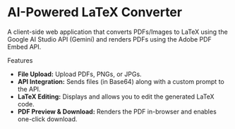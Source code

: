 # AI-Powered LaTeX Converter

A client-side web application that converts PDFs/Images to LaTeX using the Google AI Studio API (Gemini) and renders PDFs using the Adobe PDF Embed API.

Features
- **File Upload:** Upload PDFs, PNGs, or JPGs.
- **API Integration:** Sends files (in Base64) along with a custom prompt to the API.
- **LaTeX Editing:** Displays and allows you to edit the generated LaTeX code.
- **PDF Preview & Download:** Renders the PDF in-browser and enables one-click download.


